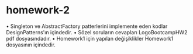 # homework-2

• Singleton ve AbstractFactory patterlerini implemente eden kodlar DesignPatterns'ın içindedir.
• Sözel soruların cevapları LogoBootcampHW2 pdf dosyasındadır.
• Homework1 için yapılan değişiklikler Homework1 dosyasının içindedir.


